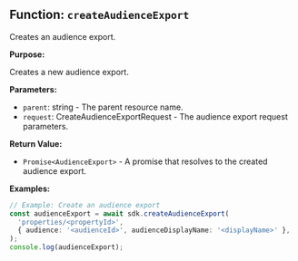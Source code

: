 ## Function: `createAudienceExport`

Creates an audience export.

**Purpose:**

Creates a new audience export.

**Parameters:**

- `parent`: string - The parent resource name.
- `request`: CreateAudienceExportRequest - The audience export request parameters.

**Return Value:**

- `Promise<AudienceExport>` - A promise that resolves to the created audience export.

**Examples:**

```typescript
// Example: Create an audience export
const audienceExport = await sdk.createAudienceExport(
  'properties/<propertyId>',
  { audience: '<audienceId>', audienceDisplayName: '<displayName>' },
);
console.log(audienceExport);
```